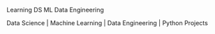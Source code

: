Learning DS ML Data Engineering

Data Science | Machine Learning | Data Engineering | Python Projects